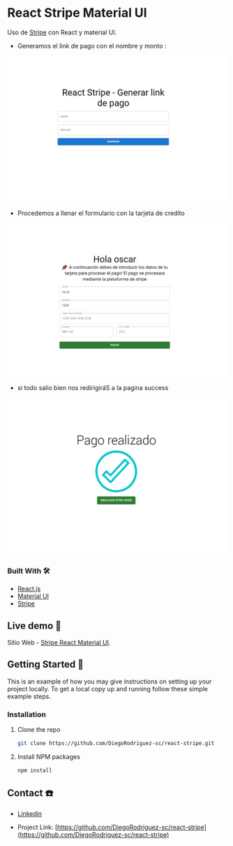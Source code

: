 # React Stripe Material UI
Uso de [Stripe](https://stripe.com/) con React y material UI.

- Generamos el link de pago con el nombre y monto :

![](./web/src/assets/linkStripe.PNG)

- Procedemos a llenar el formulario con la tarjeta de credito

![](./web/src/assets/paymentStripe.PNG)

- si todo salio bien nos redirigiráS a la pagina success

![](./web/src/assets/successStripe.PNG)

### Built With 🛠️


* [React.js](https://es.reactjs.org/)
* [Material UI](https://mui.com/)
* [Stripe](https://stripe.com/)


## Live demo 🔴

Sitio Web - [Stripe React Material UI](https://react-stripe-materialui.netlify.app/).


## Getting Started 🚀

This is an example of how you may give instructions on setting up your project locally.
To get a local copy up and running follow these simple example steps.

### Installation

1. Clone the repo
   ```sh
   git clone https://github.com/DiegoRodriguez-sc/react-stripe.git
   ```
2. Install NPM packages
   ```sh
   npm install
   ```


## Contact ☎️

 * [Linkedin](www.linkedin.com/in/diego-rodriguez-sc)

* Project Link: [https://github.com/DiegoRodriguez-sc/react-stripe](https://github.com/DiegoRodriguez-sc/react-stripe)
